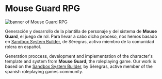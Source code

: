# Mouse Guard RPG

<img src="https://i.imgur.com/Hawi0Di.png"
     alt="banner of Mouse Guard RPG"
     style="float:center;" />

Generación y desarrollo de la plantilla de personaje y del sistema de **Mouse Guard**, el juego de rol. Para llevar a cabo dicho proceso, nos hemos basado en [Sandbox System Builder](https://gitlab.com/rolnl/sandbox-system-builder/), de Séregras, activo miembro de la comunidad rolera en español.

Generation proccess, development and implementation of the character's template and system from **Mouse Guard**, the roleplaying game. Our work is based on the [Sandbox System Builder](https://gitlab.com/rolnl/sandbox-system-builder), by Séregras, active member of the spanish roleplaying games community.
